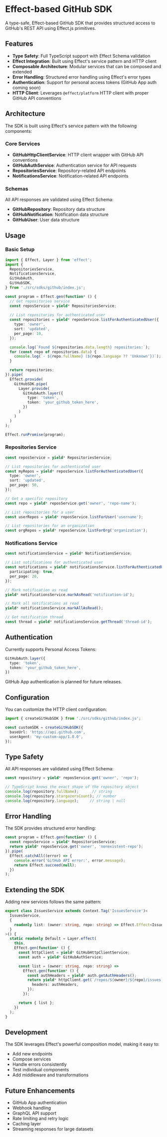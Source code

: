 # Effect-based GitHub SDK

A type-safe, Effect-based GitHub SDK that provides structured access to GitHub's REST API using Effect.js primitives.

## Features

- **Type Safety**: Full TypeScript support with Effect Schema validation
- **Effect Integration**: Built using Effect's service pattern and HTTP client
- **Composable Architecture**: Modular services that can be composed and extended
- **Error Handling**: Structured error handling using Effect's error types
- **Authentication**: Support for personal access tokens (GitHub App auth coming soon)
- **HTTP Client**: Leverages `@effect/platform` HTTP client with proper GitHub API conventions

## Architecture

The SDK is built using Effect's service pattern with the following components:

### Core Services

- **GitHubHttpClientService**: HTTP client wrapper with GitHub API conventions
- **GitHubAuthService**: Authentication service for API requests
- **RepositoriesService**: Repository-related API endpoints
- **NotificationsService**: Notification-related API endpoints

### Schemas

All API responses are validated using Effect Schema:

- **GitHubRepository**: Repository data structure
- **GitHubNotification**: Notification data structure
- **GitHubUser**: User data structure

## Usage

### Basic Setup

```typescript
import { Effect, Layer } from 'effect';
import { 
  RepositoriesService,
  NotificationsService,
  GitHubAuth,
  GitHubSDK,
} from './src/sdks/github/index.js';

const program = Effect.gen(function* () {
  // Get repositories service
  const reposService = yield* RepositoriesService;
  
  // List repositories for authenticated user
  const repositories = yield* reposService.listForAuthenticatedUser({
    type: 'owner',
    sort: 'updated',
    per_page: 10,
  });

  console.log(`Found ${repositories.data.length} repositories:`);
  for (const repo of repositories.data) {
    console.log(`- ${repo.fullName} (${repo.language ?? 'Unknown'})`);
  }

  return repositories;
}).pipe(
  Effect.provide(
    GitHubSDK.pipe(
      Layer.provide(
        GitHubAuth.layer({
          type: 'token',
          token: 'your_github_token_here',
        })
      )
    )
  )
);

Effect.runPromise(program);
```

### Repositories Service

```typescript
const reposService = yield* RepositoriesService;

// List repositories for authenticated user
const myRepos = yield* reposService.listForAuthenticatedUser({
  type: 'owner',
  sort: 'updated',
  per_page: 50,
});

// Get a specific repository
const repo = yield* reposService.get('owner', 'repo-name');

// List repositories for a user
const userRepos = yield* reposService.listForUser('username');

// List repositories for an organization
const orgRepos = yield* reposService.listForOrg('organization');
```

### Notifications Service

```typescript
const notificationsService = yield* NotificationsService;

// List notifications for authenticated user
const notifications = yield* notificationsService.listForAuthenticatedUser({
  participating: true,
  per_page: 20,
});

// Mark notification as read
yield* notificationsService.markAsRead('notification-id');

// Mark all notifications as read
yield* notificationsService.markAllAsRead();

// Get notification thread
const thread = yield* notificationsService.getThread('thread-id');
```

## Authentication

Currently supports Personal Access Tokens:

```typescript
GitHubAuth.layer({
  type: 'token',
  token: 'your_github_token_here',
})
```

GitHub App authentication is planned for future releases.

## Configuration

You can customize the HTTP client configuration:

```typescript
import { createGitHubSDK } from './src/sdks/github/index.js';

const customSDK = createGitHubSDK({
  baseUrl: 'https://api.github.com',
  userAgent: 'my-custom-app/1.0.0',
});
```

## Type Safety

All API responses are validated using Effect Schema:

```typescript
const repository = yield* reposService.get('owner', 'repo');

// TypeScript knows the exact shape of the repository object
console.log(repository.fullName);      // string
console.log(repository.stargazersCount); // number
console.log(repository.language);     // string | null
```

## Error Handling

The SDK provides structured error handling:

```typescript
const program = Effect.gen(function* () {
  const reposService = yield* RepositoriesService;
  return yield* reposService.get('owner', 'nonexistent-repo');
}).pipe(
  Effect.catchAll((error) => {
    console.error('GitHub API error:', error.message);
    return Effect.succeed(null);
  })
);
```

## Extending the SDK

Adding new services follows the same pattern:

```typescript
export class IssuesService extends Context.Tag('IssuesService')<
  IssuesService,
  {
    readonly list: (owner: string, repo: string) => Effect.Effect<Issue[], Error>;
  }
>() {
  static readonly Default = Layer.effect(
    this,
    Effect.gen(function* () {
      const httpClient = yield* GitHubHttpClientService;
      const auth = yield* GitHubAuthService;

      const list = (owner: string, repo: string) =>
        Effect.gen(function* () {
          const authHeaders = yield* auth.getAuthHeaders();
          return yield* httpClient.get(`/repos/${owner}/${repo}/issues`, {
            headers: authHeaders,
          });
        });

      return { list };
    })
  );
}
```

## Development

The SDK leverages Effect's powerful composition model, making it easy to:

- Add new endpoints
- Compose services
- Handle errors consistently
- Test individual components
- Add middleware and transformations

## Future Enhancements

- GitHub App authentication
- Webhook handling
- GraphQL API support
- Rate limiting and retry logic
- Caching layer
- Streaming responses for large datasets
